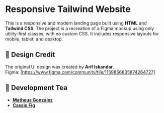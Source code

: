 # Responsive Tailwind Website 
This is a responsive and modern landing page built using **HTML** and **Tailwind CSS**. The project is a recreation of a Figma mockup using only utility-first classes, with no custom CSS. It includes responsive layouts for mobile, tablet, and desktop.

## 🎨 Design Credit
The original UI design was created by **Arif Iskandar**.  
Figma: [https://www.figma.com/community/file/1159856835874264727]

## 👥 Development Tea
- **[Matheus Gonzalez](https://github.com/MatheusVGonzalez)**   
- **[Cassio Fig](https://github.com/CassioFig)** 
